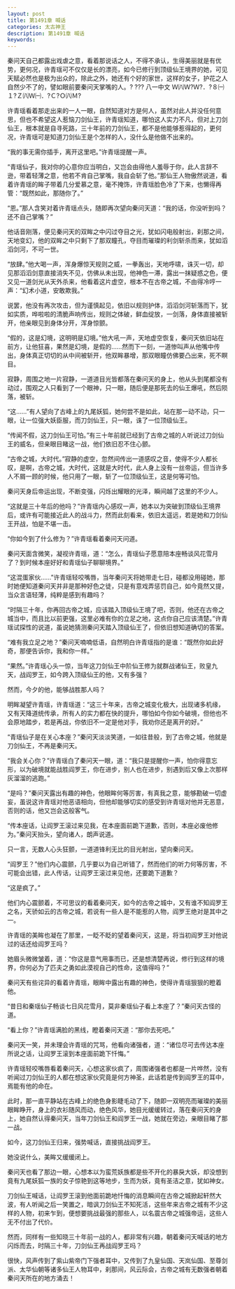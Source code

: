 ```yaml
---
layout: post
title: 第1491章 喊话
categories: 太古神王
description: 第1491章 喊话
keywords:
---
```


秦问天自己都露出戏虐之意，看着那说话之人，不得不承认，生得美丽就是有优势，更何况，许青瑶可不仅仅是长的漂亮，如今已修行到顶级仙王境界的她，可见天赋必然也是极为出众的，除此之外，她还有个好的家世，这样的女子，护花之人自然少不了的，譬如眼前要秦问天掌嘴的人。? ??? 八一中文 Ｗ㈧Ｗ?Ｗ?．?８㈠１?Ｚ㈧Ｗ㈠．?Ｃ?Ｏ㈧Ｍ?

许青瑶看着那走出来的一人一眼，自然知道对方是何人，虽然对此人并没任何意思，但也不希望这人惹恼刀剑仙王，许青瑶知道，哪怕这人实力不凡，但对上刀剑仙王，根本就是自寻死路，三十年前的刀剑仙王，都不是他能够惹得起的，更何况，许青瑶可是知道刀剑仙王是个怎样的人，没什么是他做不出来的。

“我的事无需你插手，离开这里吧。”许青瑶提醒一声。

“青瑶仙子，我对你的心意你应当明白，又岂会由得他人羞辱于你，此人言辞不逊，带着轻薄之意，他若不肯自己掌嘴，我自会斩了他。”那仙王人物傲然说道，看着许青瑶的眸子带着几分爱慕之意，毫不掩饰，许青瑶脸色冷了下来，也懒得再管：“既然如此，那随你了。”

“恩。”那人含笑对着许青瑶点头，随即再次望向秦问天道：“我的话，你没听到吗？还不自己掌嘴？”

他话音刚落，便见秦问天的双眸之中闪过夺目之光，犹如闪电般射出，刹那之间，天地变幻，他的双眸之中只剩下了那双瞳孔，夺目而璀璨的利剑斩杀而来，犹如滔滔剑河，不可一世。

“放肆。”他大喝一声，浑身爆惊天规则之威，一拳轰出，天地呼啸，诛灭一切，却见那滔滔剑意直接消失不见，仿佛从未出现，他神色一滞，露出一抹疑惑之色，便又见一道剑光从天外杀来，他看着这片虚空，根本不在古帝之城，不由得冷哼一声：“幻术小道，安敢欺我。”

说罢，他没有再次攻击，但为谨慎起见，依旧以规则护体，滔滔剑河斩落而下，犹如实质，哗啦啦的清脆声响传出，规则之体破，鲜血绽放，一剑落，身体直接被斩开，他亲眼见到身体分开，浑身惊颤。

“假的，这是幻境，这明明是幻境。”他大吼一声，天地虚空恢复，秦问天依旧站在前方，让他狂喜，果然是幻境，是假的……然而下一刻，一道惨叫声从他嘴中传出，身体真正切切的从中间被斩开，他双眸暴增，那双眼瞳仿佛要凸出来，死不瞑目。

寂静，周围之地一片寂静，一道道目光皆都落在秦问天的身上，他从头到尾都没有动过，围观之人只看到了一个眼神，只一眼，随后便是那死去的仙王爆吼，然后陨落，被斩。

“这……”有人望向了古峰上的九尾妖狐，她何尝不是如此，站在那一动不动，只一眼，让一位强大妖臣服，而刀剑仙王，只一眼，诛了一位顶级仙王。

“传闻不假，这刀剑仙王可怕。”有三十年前就已经到了古帝之城的人听说过刀剑仙王的威名，但亲眼目睹这一战，他们依旧忍不住心颤。

“古帝之城，大时代。”寂静的虚空，忽然间传出一道感叹之音，使得不少人都长叹，是啊，古帝之城，大时代，这就是大时代，此人身上没有一丝帝运，但当许多人不屑一顾的时候，他只用了一眼，斩了一位顶级仙王，这是何等可怕。

秦问天身后帝运出现，不断变强，闪烁出耀眼的光泽，瞬间越了这里的不少人。

“这就是三十年后的他吗？”许青瑶内心感叹一声，她本以为突破到顶级仙王境界后，或许有可能接近此人的战斗力，然而此刻看来，依旧太遥远，若是她和刀剑仙王开战，怕是不堪一击。

“你如今到了什么修为？”许青瑶看着秦问天问道。

秦问天面含微笑，凝视许青瑶，道：“怎么，青瑶仙子愿意陪本座畅谈风花雪月了？到时候本座好好和青瑶仙子聊聊境界。”

“这混蛋家伙……”许青瑶轻咬嘴唇，当年秦问天将她带走七日，碰都没用碰她，那时她便知道秦问天并非是那种好色之徒，只是有意戏弄惩罚自己，如今竟然又提，当众言语轻薄，纯粹是感到有趣吗？

“时隔三十年，你再回古帝之城，应该踏入顶级仙王境了吧，否则，他还在古帝之城当中，而且比以前更强，这里必难有你的立足之地，这点你自己应该清楚。”许青瑶试探性的说道，虽说她猜测秦问天踏入顶级仙王了，但依旧想知道确切的答案。

“难有我立足之地？”秦问天喃喃低语，自然明白许青瑶指的是谁：“既然你如此好奇，那便告诉你，我和你一样。”

“果然。”许青瑶心头一惊，当年这刀剑仙王中阶仙王修为就群战诸仙王，败皇九天，战阎罗王，如今跨入顶级仙王的他，又有多强？

然而，今夕的他，能够战胜那人吗？

明眸凝望许青瑶，许青瑶道：“这三十年来，古帝之城变化极大，出现诸多机缘，又有天降道统传承，所有人的实力都在快的提升，哪怕如今你如今破境，但他也不会原地踏步，若是再战，你依旧不一定是他对手，我劝你还是离开的好。”

“青瑶仙子是在关心本座？”秦问天淡淡笑道，一如往昔般，到了古帝之城，他就是刀剑仙王，不再是秦问天。

“我会关心你？”许青瑶白了秦问天一眼，道：“我只是提醒你一声，怕你得意忘形，以为破境就能战胜阎罗王，你在进步，别人也在进步，别遇到后又像上次那样灰溜溜的逃跑。”

“是吗？”秦问天露出有趣的神色，他眼眸何等厉害，有真我之意，能够勘破一切虚妄，虽说这许青瑶对他恶语相向，但他却能够切实的感受到许青瑶对他并无恶意，否则的话，他又岂会这般客气。

“传本座话，让阎罗王滚过来见我，在本座面前跪下道歉，否则，本座必废他修为。”秦问天抬头，望向诸人，朗声说道。

只一言，无数人心头狂颤，一道道锋利无比的目光射出，望向秦问天。

“阎罗王？”他们内心震颤，几乎要以为自己听错了，然而他们的听力何等厉害，不可能会出错，此人传话，让阎罗王滚过来见他，还要跪下道歉？

“这是疯了。”

他们内心震颤着，不可思议的看着秦问天，如今的古帝之城中，又有谁不知阎罗王之名，天骄如云的古帝之城，若说有一些人是不能惹的人物，阎罗王绝对是其中之一。

许青瑶的美眸也凝在了那里，一眨不眨的望着秦问天，这是，将当初阎罗王对他说过的话还给阎罗王吗？

她眉头微微皱着，道：“你这是意气用事而已，还是想清楚再说，修行到这样的境界，你何必为了匹夫之勇如此漠视自己的性命，这值得吗？”

秦问天有些诧异的看着许青瑶，眼眸中露出有趣的神色，使得许青瑶狠狠的瞪着他。

“昔日和秦瑶仙子畅谈七日风花雪月，莫非秦瑶仙子看上本座了？”秦问天古怪的道。

“看上你？”许青瑶满脸的黑线，瞪着秦问天道：“那你去死吧。”

秦问天一笑，并未理会许青瑶的咒骂，他看向诸强者，道：“诸位尽可去传达本座所说之话，让阎罗王滚到本座面前跪下忏悔。”

许青瑶轻咬嘴唇看着秦问天，心想这家伙疯了，周围诸强者也都是一片哗然，没有听闻过刀剑仙王的人都在想这家伙究竟是何方神圣，此话若是传到阎罗王的耳中，焉能有他的命在。

此时，那一直平静站在古峰上的绝色身影睫毛动了下，随即一双明亮而璀璨的美丽眼眸睁开，身上的衣衫随风而动，绝色风华，她目光缓缓转过，落在秦问天的身上，她自然认得秦问天，当年刀剑仙王和阎罗王一战，她就在旁边，亲眼目睹了那一战。

如今，这刀剑仙王归来，强势喊话，直接挑战阎罗王。

她没说什么，美眸又缓缓闭上。

秦问天也看了那边一眼，心想本以为蛮荒妖族都是些不开化的暴戾大妖，却没想到竟有九尾妖狐一族的女子惊艳到这等地步，生而为妖，竟有圣洁之意，犹如神女。

刀剑仙王喊话，让阎罗王滚到他面前跪地忏悔的消息瞬间在古帝之城掀起轩然大波，有人听闻之后一笑置之，暗讽刀剑仙王不知死活，这些年来古帝之城有不少这样的人物，初来乍到，便想要挑战最强的那些人，以名震古帝之城强帝运，这些人无不付出了代价。

然而，同样有一些知晓三十年前一战的人，都非常有兴趣，朝着秦问天喊话的地方闪烁而去，时隔三十年，刀剑仙王再战阎罗王吗？

很快，风声传到了紫山紫帝门下强者耳中，又传到了九皇仙国、天岚仙国、至尊剑派、太华仙朝等诸多仙王人物耳中，刹那间，风云际会，古帝之城有无数强者朝着秦问天所在的地方涌去！
